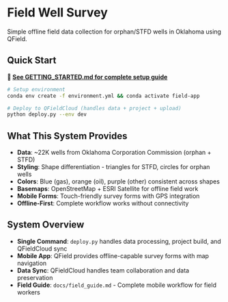 # Field Well Survey

Simple offline field data collection for orphan/STFD wells in Oklahoma using QField.

## Quick Start

**📖 [See GETTING_STARTED.md for complete setup guide](GETTING_STARTED.md)**

```bash
# Setup environment
conda env create -f environment.yml && conda activate field-app

# Deploy to QFieldCloud (handles data + project + upload)
python deploy.py --env dev
```

## What This System Provides

- **Data**: ~22K wells from Oklahoma Corporation Commission (orphan + STFD)
- **Styling**: Shape differentiation - triangles for STFD, circles for orphan wells
- **Colors**: Blue (gas), orange (oil), purple (other) consistent across shapes
- **Basemaps**: OpenStreetMap + ESRI Satellite for offline field work
- **Mobile Forms**: Touch-friendly survey forms with GPS integration
- **Offline-First**: Complete workflow works without connectivity

## System Overview

- **Single Command**: `deploy.py` handles data processing, project build, and QFieldCloud sync
- **Mobile App**: QField provides offline-capable survey forms with map navigation
- **Data Sync**: QFieldCloud handles team collaboration and data preservation
- **Field Guide**: `docs/field_guide.md` - Complete mobile workflow for field workers
